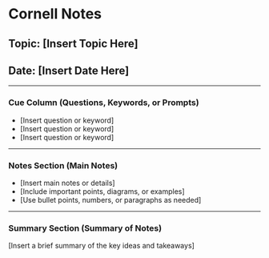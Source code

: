 # Cornell Notes

## Topic: [Insert Topic Here]  

## Date: [Insert Date Here]  

---

### Cue Column (Questions, Keywords, or Prompts)

- [Insert question or keyword]
- [Insert question or keyword]
- [Insert question or keyword]

---

### Notes Section (Main Notes)

- [Insert main notes or details]
- [Include important points, diagrams, or examples]
- [Use bullet points, numbers, or paragraphs as needed]

---

### Summary Section (Summary of Notes)

[Insert a brief summary of the key ideas and takeaways]

